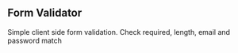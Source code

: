 ## Form Validator 

Simple client side form validation. Check required, length, email and password match

